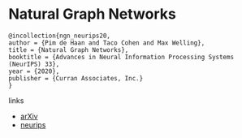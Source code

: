 # Natural Graph Networks

```
@incollection{ngn_neurips20,
author = {Pim de Haan and Taco Cohen and Max Welling},
title = {Natural Graph Networks},
booktitle = {Advances in Neural Information Processing Systems (NeurIPS) 33},
year = {2020},
publisher = {Curran Associates, Inc.}
}
```

links
- [arXiv](https://arxiv.org/abs/2007.08349)
- [neurips](https://nips.cc/Conferences/2020/ScheduleMultitrack?event=17375)

